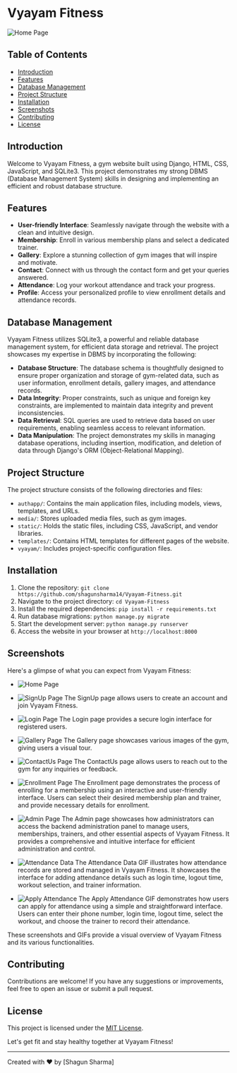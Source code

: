 # Vyayam Fitness

![Home Page](media\gallery\home.gif)

## Table of Contents
- [Introduction](#introduction)
- [Features](#features)
- [Database Management](#database-management)
- [Project Structure](#project-structure)
- [Installation](#installation)
- [Screenshots](#screenshots)
- [Contributing](#contributing)
- [License](#license)

## Introduction
Welcome to Vyayam Fitness, a gym website built using Django, HTML, CSS, JavaScript, and SQLite3. This project demonstrates my strong DBMS (Database Management System) skills in designing and implementing an efficient and robust database structure.

## Features
- **User-friendly Interface**: Seamlessly navigate through the website with a clean and intuitive design.
- **Membership**: Enroll in various membership plans and select a dedicated trainer.
- **Gallery**: Explore a stunning collection of gym images that will inspire and motivate.
- **Contact**: Connect with us through the contact form and get your queries answered.
- **Attendance**: Log your workout attendance and track your progress.
- **Profile**: Access your personalized profile to view enrollment details and attendance records.

## Database Management
Vyayam Fitness utilizes SQLite3, a powerful and reliable database management system, for efficient data storage and retrieval. The project showcases my expertise in DBMS by incorporating the following:
- **Database Structure**: The database schema is thoughtfully designed to ensure proper organization and storage of gym-related data, such as user information, enrollment details, gallery images, and attendance records.
- **Data Integrity**: Proper constraints, such as unique and foreign key constraints, are implemented to maintain data integrity and prevent inconsistencies.
- **Data Retrieval**: SQL queries are used to retrieve data based on user requirements, enabling seamless access to relevant information.
- **Data Manipulation**: The project demonstrates my skills in managing database operations, including insertion, modification, and deletion of data through Django's ORM (Object-Relational Mapping).

## Project Structure
The project structure consists of the following directories and files:
- `authapp/`: Contains the main application files, including models, views, templates, and URLs.
- `media/`: Stores uploaded media files, such as gym images.
- `static/`: Holds the static files, including CSS, JavaScript, and vendor libraries.
- `templates/`: Contains HTML templates for different pages of the website.
- `vyayam/`: Includes project-specific configuration files.

## Installation
1. Clone the repository: `git clone https://github.com/shagunsharma14/Vyayam-Fitness.git`
2. Navigate to the project directory: `cd Vyayam-Fitness`
3. Install the required dependencies: `pip install -r requirements.txt`
4. Run database migrations: `python manage.py migrate`
5. Start the development server: `python manage.py runserver`
6. Access the website in your browser at `http://localhost:8000`

## Screenshots

Here's a glimpse of what you can expect from Vyayam Fitness:
- ![Home Page](media\gallery\home.png)

- ![SignUp Page](media/gallery/signup.jpeg)
     The SignUp page allows users to create an account and join Vyayam Fitness.

- ![Login Page](media/gallery/login.jpeg) 
     The Login page provides a secure login interface for registered users.

- ![Gallery Page](media/gallery/gallery.jpeg) 
     The Gallery page showcases various images of the gym, giving users a visual tour.

- ![ContactUs Page](media/gallery/contactus.jpeg) 
     The ContactUs page allows users to reach out to the gym for any inquiries or feedback.

- ![Enrollment Page](media/gallery/enrollment.gif) 
     The Enrollment page demonstrates the process of enrolling for a membership using an interactive and user-friendly interface. Users can select their desired membership plan and trainer, and provide necessary details for enrollment.

- ![Admin Page](media/gallery/admin.gif) 
     The Admin page showcases how administrators can access the backend administration panel to manage users, memberships, trainers, and other essential aspects of Vyayam Fitness. It provides a comprehensive and intuitive interface for efficient administration and control.

- ![Attendance Data](media/gallery/attendancedata.gif)
     The Attendance Data GIF illustrates how attendance records are stored and managed in Vyayam Fitness. It showcases the interface for adding attendance details such as login time, logout time, workout selection, and trainer information.

- ![Apply Attendance](media/gallery/applyattendence.gif)
     The Apply Attendance GIF demonstrates how users can apply for attendance using a simple and straightforward interface. Users can enter their phone number, login time, logout time, select the workout, and choose the trainer to record their attendance.

These screenshots and GIFs provide a visual overview of Vyayam Fitness and its various functionalities.

## Contributing
Contributions are welcome! If you have any suggestions or improvements, feel free to open an issue or submit a pull request.

## License
This project is licensed under the [MIT License](LICENSE).

Let's get fit and stay healthy together at Vyayam Fitness!

---

Created with :heart: by [Shagun Sharma]
